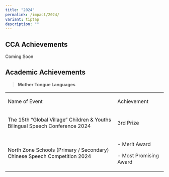 ```yaml
---
title: "2024"
permalink: /impact/2024/
variant: tiptap
description: ""
---
```

<h2><strong>CCA Achievements</strong></h2>
<p>Coming Soon</p>
<p></p>
<h2><strong>Academic Achievements</strong></h2>
<p></p>
<blockquote>
<p><strong>Mother Tongue Languages</strong>
</p>
</blockquote>
<table style="minWidth: 50px">
<colgroup>
<col>
<col>
</colgroup>
<tbody>
<tr>
<td rowspan="1" colspan="1">
<p>Name of Event</p>
</td>
<td rowspan="1" colspan="1">
<p>Achievement</p>
</td>
</tr>
<tr>
<td rowspan="1" colspan="1">
<p>The 15th “Global Village” Children &amp; Youths Bilingual Speech Conference
2024</p>
</td>
<td rowspan="1" colspan="1">
<p>3rd Prize</p>
</td>
</tr>
<tr>
<td rowspan="1" colspan="1">
<p>North Zone Schools (Primary / Secondary) Chinese Speech Competition 2024</p>
</td>
<td rowspan="1" colspan="1">
<p>- Merit Award</p>
<p>- Most Promising Award</p>
</td>
</tr>
</tbody>
</table>
<p></p>
<p></p>